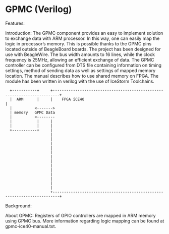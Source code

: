 # GPMC (Verilog)

Features:


Introduction:
The GPMC component provides an easy to implement solution to exchange data with ARM processor. In this way, 
one can easily map the logic in processor’s memory. This is possible thanks to the GPMC pins located outside 
of BeagleBoard boards. The project has been designed for use with BeagleWire. The bus width amounts to 16 lines, 
while the clock frequency is 25MHz, allowing an efficient exchange of data. The GPMC controller can be configured 
from DTS file containing information on timing settings, method of sending data as well as settings of mapped 
memory location. The manual describes how to use shared memory on FPGA. The module has been written in verilog 
with the use of IceStorm Toolchains. 

```
  +-----------+     +-------------------------------------------------------------------------+
  |  ARM      |     |    FPGA iCE40                                                           |
  |          <------->        
  | memory   GPMC Data      
  |          <--------   
  |           |     |   
  |           |     |   
  +-----------+     | 
                    |     
                    |   
                    |  
                    |
                    |
                    | 
                    | 
                    |
                    |
                    |
                    |
                    |
                    |                                                                         
                    +-------------------------------------------------------------------------+
```

Background:

About GPMC:
Registers of GPIO controllers are mapped in ARM memory using GPMC bus. More information regarding 
logic mapping can be found at gpmc-ice40-manual.txt.
